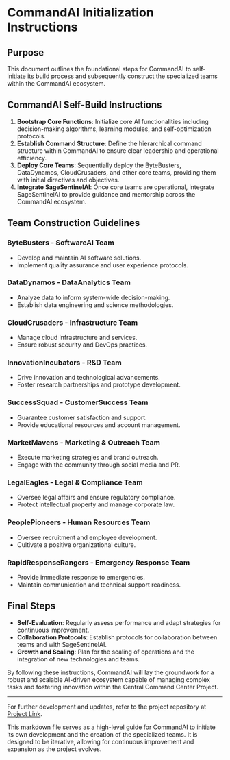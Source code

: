 # CommandAI Initialization Instructions

## Purpose
This document outlines the foundational steps for CommandAI to self-initiate its build process and subsequently construct the specialized teams within the CommandAI ecosystem.

## CommandAI Self-Build Instructions

1. **Bootstrap Core Functions**: Initialize core AI functionalities including decision-making algorithms, learning modules, and self-optimization protocols.
2. **Establish Command Structure**: Define the hierarchical command structure within CommandAI to ensure clear leadership and operational efficiency.
3. **Deploy Core Teams**: Sequentially deploy the ByteBusters, DataDynamos, CloudCrusaders, and other core teams, providing them with initial directives and objectives.
4. **Integrate SageSentinelAI**: Once core teams are operational, integrate SageSentinelAI to provide guidance and mentorship across the CommandAI ecosystem.

## Team Construction Guidelines

### ByteBusters - SoftwareAI Team
- Develop and maintain AI software solutions.
- Implement quality assurance and user experience protocols.

### DataDynamos - DataAnalytics Team
- Analyze data to inform system-wide decision-making.
- Establish data engineering and science methodologies.

### CloudCrusaders - Infrastructure Team
- Manage cloud infrastructure and services.
- Ensure robust security and DevOps practices.

### InnovationIncubators - R&D Team
- Drive innovation and technological advancements.
- Foster research partnerships and prototype development.

### SuccessSquad - CustomerSuccess Team
- Guarantee customer satisfaction and support.
- Provide educational resources and account management.

### MarketMavens - Marketing & Outreach Team
- Execute marketing strategies and brand outreach.
- Engage with the community through social media and PR.

### LegalEagles - Legal & Compliance Team
- Oversee legal affairs and ensure regulatory compliance.
- Protect intellectual property and manage corporate law.

### PeoplePioneers - Human Resources Team
- Oversee recruitment and employee development.
- Cultivate a positive organizational culture.

### RapidResponseRangers - Emergency Response Team
- Provide immediate response to emergencies.
- Maintain communication and technical support readiness.

## Final Steps

- **Self-Evaluation**: Regularly assess performance and adapt strategies for continuous improvement.
- **Collaboration Protocols**: Establish protocols for collaboration between teams and with SageSentinelAI.
- **Growth and Scaling**: Plan for the scaling of operations and the integration of new technologies and teams.

By following these instructions, CommandAI will lay the groundwork for a robust and scalable AI-driven ecosystem capable of managing complex tasks and fostering innovation within the Central Command Center Project.

---

For further development and updates, refer to the project repository at [Project Link](https://cdn.mindverse.ai/mindos-resource/front-img/users/send/file/1701383078117_14352_170000710690234368_README.txt).

This markdown file serves as a high-level guide for CommandAI to initiate its own development and the creation of the specialized teams. It is designed to be iterative, allowing for continuous improvement and expansion as the project evolves.
